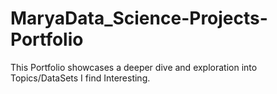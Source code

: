 # MaryaData_Science-Projects-Portfolio
This Portfolio showcases a deeper dive and exploration into Topics/DataSets I find Interesting.
